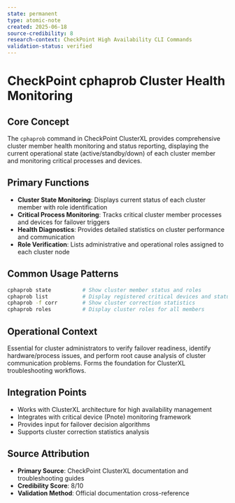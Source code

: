 ```yaml
---
state: permanent
type: atomic-note
created: 2025-06-18
source-credibility: 8
research-context: CheckPoint High Availability CLI Commands
validation-status: verified
---
```


# CheckPoint cphaprob Cluster Health Monitoring

## Core Concept

The `cphaprob` command in CheckPoint ClusterXL provides comprehensive cluster member health monitoring and status reporting, displaying the current operational state (active/standby/down) of each cluster member and monitoring critical processes and devices.

## Primary Functions

- **Cluster State Monitoring**: Displays current status of each cluster member with role identification
- **Critical Process Monitoring**: Tracks critical cluster member processes and devices for failover triggers
- **Health Diagnostics**: Provides detailed statistics on cluster performance and communication
- **Role Verification**: Lists administrative and operational roles assigned to each cluster node

## Common Usage Patterns

```bash
cphaprob state          # Show cluster member status and roles
cphaprob list           # Display registered critical devices and status  
cphaprob -f corr        # Show cluster correction statistics
cphaprob roles          # Display cluster roles for all members
```

## Operational Context

Essential for cluster administrators to verify failover readiness, identify hardware/process issues, and perform root cause analysis of cluster communication problems. Forms the foundation for ClusterXL troubleshooting workflows.

## Integration Points

- Works with ClusterXL architecture for high availability management
- Integrates with critical device (Pnote) monitoring framework
- Provides input for failover decision algorithms
- Supports cluster correction statistics analysis

## Source Attribution

- **Primary Source**: CheckPoint ClusterXL documentation and troubleshooting guides
- **Credibility Score**: 8/10
- **Validation Method**: Official documentation cross-reference